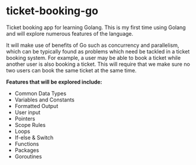# ticket-booking-go

Ticket booking app for learning Golang. This is my first time using Golang and will explore numerous features of the language.

It will make use of benefits of Go such as concurrency and parallelism, which can be typically found as problems which need be tackled in a ticket booking system. For example, a user may be able to book a ticket while another user is also booking a ticket. This will require that we make sure no two users can book the same ticket at the same time.


**Features that will be explored include:**
- Common Data Types
- Variables and Constants
- Formatted Output
- User input
- Pointers
- Scope Rules
- Loops
- If-else & Switch
- Functions
- Packages
- Goroutines


